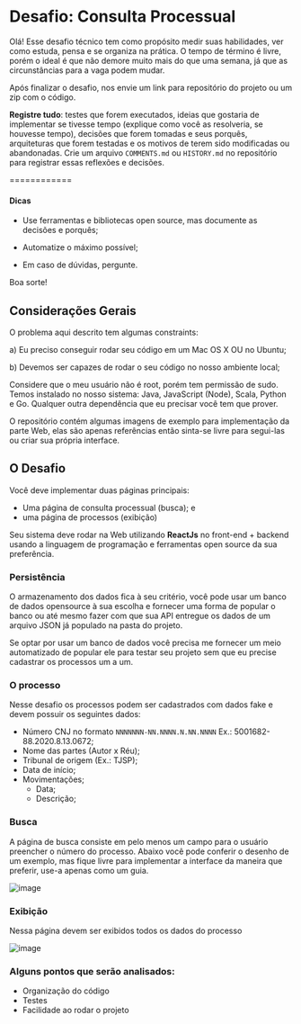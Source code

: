 # Desafio: Consulta Processual

Olá! Esse desafio técnico tem como propósito medir suas habilidades, ver como estuda, pensa e se organiza na prática. O tempo de término é livre, porém o ideal é que não demore muito mais do que uma semana, já que as circunstâncias para a vaga podem mudar.

Após finalizar o desafio, nos envie um link para repositório do projeto ou um zip com o código.

**Registre tudo**: testes que forem executados, ideias que gostaria de implementar se tivesse tempo (explique como você as resolveria, se houvesse tempo), decisões que forem tomadas e seus porquês, arquiteturas que forem testadas e os motivos de terem sido modificadas ou abandonadas. Crie um arquivo `COMMENTS.md` ou `HISTORY.md` no repositório para registrar essas reflexões e decisões.

============
#### Dicas
- Use ferramentas e bibliotecas open source, mas documente as decisões e porquês;

- Automatize o máximo possível;

- Em caso de dúvidas, pergunte.

Boa sorte!

## Considerações Gerais

O problema aqui descrito tem algumas constraints:

a) Eu preciso conseguir rodar seu código em um Mac OS X OU no Ubuntu;

b) Devemos ser capazes de rodar o seu código no nosso ambiente local;

Considere que o meu usuário não é root, porém tem permissão de sudo. 
Temos instalado no nosso sistema: Java, JavaScript (Node), Scala, Python e Go. Qualquer outra dependência que eu precisar você tem que prover.

O repositório contém algumas imagens de exemplo para implementação da parte Web, elas são apenas referências então sinta-se livre para segui-las ou criar sua própria interface.

## O Desafio

Você deve implementar duas páginas principais:

- Uma página de consulta processual (busca); e
- uma página de processos (exibição) 

Seu sistema deve rodar na Web utilizando **ReactJs** no front-end + backend usando a linguagem de programação e ferramentas open source da sua preferência.

### Persistência

O armazenamento dos dados fica à seu critério, você pode usar um banco de dados opensource à sua escolha e fornecer uma forma de popular o banco ou até mesmo fazer com que sua API entregue os dados de um arquivo JSON já populado na pasta do projeto. 

Se optar por usar um banco de dados você precisa me fornecer um meio automatizado de popular ele para testar seu projeto sem que eu precise cadastrar os processos um a um.

### O processo

Nesse desafio os processos podem ser cadastrados com dados fake e devem possuir os seguintes dados:

- Número CNJ no formato `NNNNNNN-NN.NNNN.N.NN.NNNN` Ex.: 5001682-88.2020.8.13.0672;
- Nome das partes (Autor x Réu);
- Tribunal de origem (Ex.: TJSP);
- Data de início;
- Movimentações;
  - Data;
  - Descrição;

### Busca

A página de busca consiste em pelo menos um campo para o usuário preencher o número do processo. Abaixo você pode conferir o desenho de um exemplo, mas fique livre para implementar a interface da maneira que preferir, use-a apenas como um guia.

![image](https://user-images.githubusercontent.com/549412/181397734-a5c77623-ba71-40ce-8396-e121034466b9.png)

### Exibição

Nessa página devem ser exibidos todos os dados do processo

![image](https://user-images.githubusercontent.com/549412/181397867-9bc31ac1-bbed-4b6b-ab07-76814f7d02e3.png)

### Alguns pontos que serão analisados:

- Organização do código
- Testes
- Facilidade ao rodar o projeto